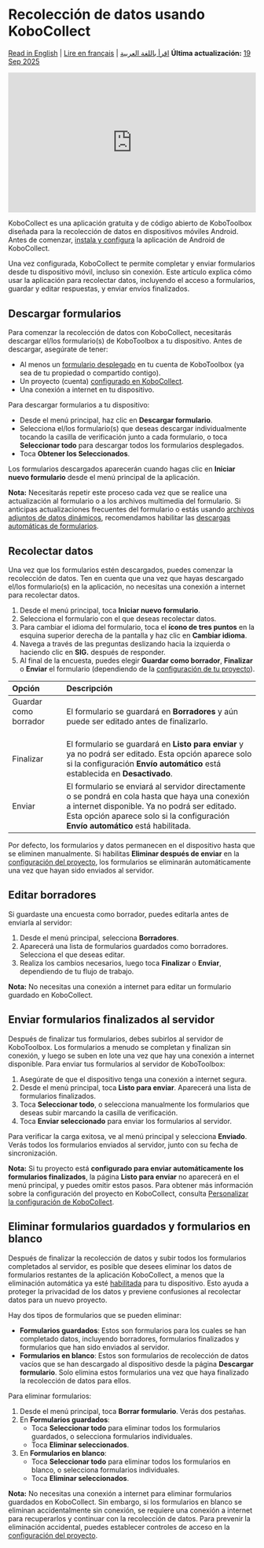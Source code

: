 # Recolección de datos usando KoboCollect
<a href="../data_collection_kobocollect.html">Read in English</a> | <a href="../fr/data_collection_kobocollect.html">Lire en français</a> | <a href="../ar/data_collection_kobocollect.html">اقرأ باللغة العربية</a>
**Última actualización:** <a href="https://github.com/kobotoolbox/docs/blob/711a8034f16611e23d4ff78183c4e20825abc818/source/data_collection_kobocollect.md" class="reference">19 Sep 2025</a>

<iframe src="https://www.youtube.com/embed/IEm61fpLoz4?si=TdlWhcVt0OxETlxl" style="width: 100%; aspect-ratio: 16 / 9; height: auto; border: 0;" title="YouTube video player" frameborder="0" allow="accelerometer; autoplay; clipboard-write; encrypted-media; gyroscope; picture-in-picture; web-share" allowfullscreen></iframe>

KoboCollect es una aplicación gratuita y de código abierto de KoboToolbox diseñada para la recolección de datos en dispositivos móviles Android. Antes de comenzar, [instala y configura](kobocollect_on_android_latest.md) la aplicación de Android de KoboCollect.

Una vez configurada, KoboCollect te permite completar y enviar formularios desde tu dispositivo móvil, incluso sin conexión. Este artículo explica cómo usar la aplicación para recolectar datos, incluyendo el acceso a formularios, guardar y editar respuestas, y enviar envíos finalizados.

## Descargar formularios

Para comenzar la recolección de datos con KoboCollect, necesitarás descargar el/los formulario(s) de KoboToolbox a tu dispositivo. Antes de descargar, asegúrate de tener:

- Al menos un [formulario desplegado](deploy_form_new_project.md) en tu cuenta de KoboToolbox (ya sea de tu propiedad o compartido contigo).
- Un proyecto (cuenta) [configurado en KoboCollect](kobocollect_on_android_latest.md).
- Una conexión a internet en tu dispositivo.
  
Para descargar formularios a tu dispositivo:
- Desde el menú principal, haz clic en **Descargar formulario**.
- Selecciona el/los formulario(s) que deseas descargar individualmente tocando la casilla de verificación junto a cada formulario, o toca **Seleccionar todo** para descargar todos los formularios desplegados.
- Toca **Obtener los Seleccionados**.

Los formularios descargados aparecerán cuando hagas clic en **Iniciar nuevo formulario** desde el menú principal de la aplicación.

<p class="note">
  <strong>Nota:</strong> Necesitarás repetir este proceso cada vez que se realice una actualización al formulario o a los archivos multimedia del formulario. Si anticipas actualizaciones frecuentes del formulario o estás usando <a href="dynamic_data_attachment.html">archivos adjuntos de datos dinámicos</a>, recomendamos habilitar las <a href="https://support.kobotoolbox.org/es/kobocollect_settings.html#form-management-settings">descargas automáticas de formularios</a>. 
</p>

## Recolectar datos

Una vez que los formularios estén descargados, puedes comenzar la recolección de datos. Ten en cuenta que una vez que hayas descargado el/los formulario(s) en la aplicación, no necesitas una conexión a internet para recolectar datos.

1. Desde el menú principal, toca **Iniciar nuevo formulario**.
2. Selecciona el formulario con el que deseas recolectar datos.
3. Para cambiar el idioma del formulario, toca el **ícono de tres puntos** <i class="k-icon-more"></i> en la esquina superior derecha de la pantalla y haz clic en **Cambiar idioma**.
4. Navega a través de las preguntas deslizando hacia la izquierda o haciendo clic en **SIG.** después de responder.
5. Al final de la encuesta, puedes elegir **Guardar como borrador**, **Finalizar** o **Enviar** el formulario (dependiendo de la [configuración de tu proyecto](https://support.kobotoolbox.org/es/kobocollect_settings.html#form-management-settings)).

| **Opción** | **Descripción**                                |
| :----------------- | :--------------------------------------------- |
| Guardar como borrador  &emsp;&emsp;&emsp;        | El formulario se guardará en **Borradores** y aún puede ser editado antes de finalizarlo. |
| Finalizar      | El formulario se guardará en **Listo para enviar** y ya no podrá ser editado. Esta opción aparece solo si la configuración **Envío automático** está establecida en **Desactivado**.                                  |
| Enviar           | El formulario se enviará al servidor directamente o se pondrá en cola hasta que haya una conexión a internet disponible. Ya no podrá ser editado. Esta opción aparece solo si la configuración **Envío automático** está habilitada.            |

Por defecto, los formularios y datos permanecen en el dispositivo hasta que se eliminen manualmente. Si habilitas **Eliminar después de enviar** en la [configuración del proyecto](https://support.kobotoolbox.org/es/kobocollect_settings.html#form-management-settings), los formularios se eliminarán automáticamente una vez que hayan sido enviados al servidor.

## Editar borradores

Si guardaste una encuesta como borrador, puedes editarla antes de enviarla al servidor:

1. Desde el menú principal, selecciona **Borradores**.
2. Aparecerá una lista de formularios guardados como borradores. Selecciona el que deseas editar.
3. Realiza los cambios necesarios, luego toca **Finalizar** o **Enviar**, dependiendo de tu flujo de trabajo.

<p class="note">
  <strong>Nota:</strong> No necesitas una conexión a internet para editar un formulario guardado en KoboCollect.
</p>

## Enviar formularios finalizados al servidor

Después de finalizar tus formularios, debes subirlos al servidor de KoboToolbox. Los formularios a menudo se completan y finalizan sin conexión, y luego se suben en lote una vez que hay una conexión a internet disponible. Para enviar tus formularios al servidor de KoboToolbox:

1. Asegúrate de que el dispositivo tenga una conexión a internet segura.
2. Desde el menú principal, toca **Listo para enviar**. Aparecerá una lista de formularios finalizados.
3. Toca **Seleccionar todo**, o selecciona manualmente los formularios que deseas subir marcando la casilla de verificación.
4. Toca **Enviar seleccionado** para enviar los formularios al servidor.

Para verificar la carga exitosa, ve al menú principal y selecciona **Enviado**. Verás todos los formularios enviados al servidor, junto con su fecha de sincronización.

<p class="note">
  <strong>Nota:</strong> Si tu proyecto está <strong>configurado para enviar automáticamente los formularios finalizados</strong>, la página <strong>Listo para enviar</strong> no aparecerá en el menú principal, y puedes omitir estos pasos. Para obtener más información sobre la configuración del proyecto en KoboCollect, consulta <a href="kobocollect_settings.html">Personalizar la configuración de KoboCollect</a>.
</p>

## Eliminar formularios guardados y formularios en blanco

Después de finalizar la recolección de datos y subir todos los formularios completados al servidor, es posible que desees eliminar los datos de formularios restantes de la aplicación KoboCollect, a menos que la eliminación automática ya esté [habilitada](https://support.kobotoolbox.org/es/kobocollect_settings.html#form-management-settings) para tu dispositivo. Esto ayuda a proteger la privacidad de los datos y previene confusiones al recolectar datos para un nuevo proyecto.

Hay dos tipos de formularios que se pueden eliminar:

- **Formularios guardados**: Estos son formularios para los cuales se han completado datos, incluyendo borradores, formularios finalizados y formularios que han sido enviados al servidor.
- **Formularios en blanco**: Estos son formularios de recolección de datos vacíos que se han descargado al dispositivo desde la página **Descargar formulario**. Solo elimina estos formularios una vez que haya finalizado la recolección de datos para ellos.
  
Para eliminar formularios:
1. Desde el menú principal, toca **Borrar formulario**. Verás dos pestañas.
2. En **Formularios guardados**:
    - Toca **Seleccionar todo** para eliminar todos los formularios guardados, o selecciona formularios individuales.
    - Toca **Eliminar seleccionados**.
3. En **Formularios en blanco**:
    - Toca **Seleccionar todo** para eliminar todos los formularios en blanco, o selecciona formularios individuales.
    - Toca **Eliminar seleccionados**.

<p class="note">
  <strong>Nota:</strong> No necesitas una conexión a internet para eliminar formularios guardados en KoboCollect. Sin embargo, si los formularios en blanco se eliminan accidentalmente sin conexión, se requiere una conexión a internet para recuperarlos y continuar con la recolección de datos. Para prevenir la eliminación accidental, puedes establecer controles de acceso en la <a href="https://support.kobotoolbox.org/es/kobocollect_settings.html#access-control">configuración del proyecto</a>.
</p>